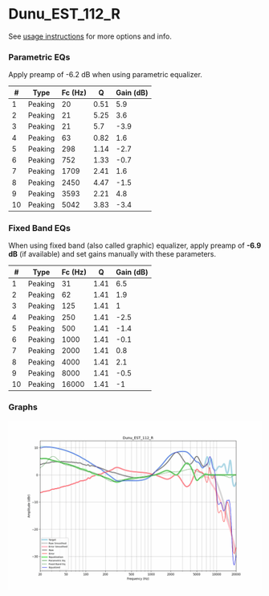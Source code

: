 # Dunu_EST_112_R
See [usage instructions](https://github.com/jaakkopasanen/AutoEq#usage) for more options and info.

### Parametric EQs
Apply preamp of -6.2 dB when using parametric equalizer.

|   # | Type    |   Fc (Hz) |    Q |   Gain (dB) |
|-----|---------|-----------|------|-------------|
|   1 | Peaking |        20 | 0.51 |         5.9 |
|   2 | Peaking |        21 | 5.25 |         3.6 |
|   3 | Peaking |        21 | 5.7  |        -3.9 |
|   4 | Peaking |        63 | 0.82 |         1.6 |
|   5 | Peaking |       298 | 1.14 |        -2.7 |
|   6 | Peaking |       752 | 1.33 |        -0.7 |
|   7 | Peaking |      1709 | 2.41 |         1.6 |
|   8 | Peaking |      2450 | 4.47 |        -1.5 |
|   9 | Peaking |      3593 | 2.21 |         4.8 |
|  10 | Peaking |      5042 | 3.83 |        -3.4 |

### Fixed Band EQs
When using fixed band (also called graphic) equalizer, apply preamp of **-6.9 dB** (if available) and set gains manually with these parameters.

|   # | Type    |   Fc (Hz) |    Q |   Gain (dB) |
|-----|---------|-----------|------|-------------|
|   1 | Peaking |        31 | 1.41 |         6.5 |
|   2 | Peaking |        62 | 1.41 |         1.9 |
|   3 | Peaking |       125 | 1.41 |         1   |
|   4 | Peaking |       250 | 1.41 |        -2.5 |
|   5 | Peaking |       500 | 1.41 |        -1.4 |
|   6 | Peaking |      1000 | 1.41 |        -0.1 |
|   7 | Peaking |      2000 | 1.41 |         0.8 |
|   8 | Peaking |      4000 | 1.41 |         2.1 |
|   9 | Peaking |      8000 | 1.41 |        -0.5 |
|  10 | Peaking |     16000 | 1.41 |        -1   |

### Graphs
![](./Dunu_EST_112_R.png)
